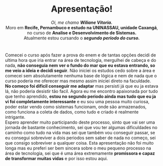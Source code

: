 <div align="center">

# Apresentação!
*Oi, me chamo **Wiliane Vitoria.***
<br>
Moro em **Recife, Pernambuco e estudo na UNINASSAU, unidade Caxangá**, no curso de **Analise e Desenvolvimento de Sistemas.**
<br>
Atualmente estou cursando o ***segundo periodo do curso.***
</div>

#

Comecei o curso após fazer a prova do enem e de tantas opções decidi de ultima hora que iria entrar na área de tecnologia, mergulhei de cabeça e do nada, **não conseguia nem ver o fundo do mar que eu estava entrando, so me veio a ideia e decidi seguir**. Não iniciei os estudos cedo sobre a área e comecei sem absolutamente nenhuma base de lógica e nem de nada que o curso poderia me oferecer mas mesmo assim iniciei direto na faculdade. 
<br>
**No começo foi dificil conseguir me adaptar** mas persisti já que eu ja estava lá, não poderia desistir tão facil. Agora eu me encontro apaixonada por tudo que tenho aprendido, **estou no segundo periodo ainda mas tudo que eu ja vi foi completamente interessante** e eu sou uma pessoa muito curiosa, poder estar vendo como sistemas funcionam, onde são armazenados, como funciona a coleta de dados, como tudo e criado é realmente intrigante.
<br>
Espero aprender muito participando deste processo, sinto que vai ser uma jornada de bastante conhecimento, sei que vou ter algumas dificuldades no caminho como tudo na vida mas sei que também vou conseguir passar, se eu consegui sobreviver a dois periodos sem saber de nada no começo, sei que consigo sobreviver a qualquer coisa. Esta apresentação não foi muito longa mas eu preferi ser bem sincera sobre o meu pequeno processo na área de tecnologia, sei que é uma área extremamente **promissora e capaz de transformar muitas vidas** e por isso estou aqui.
